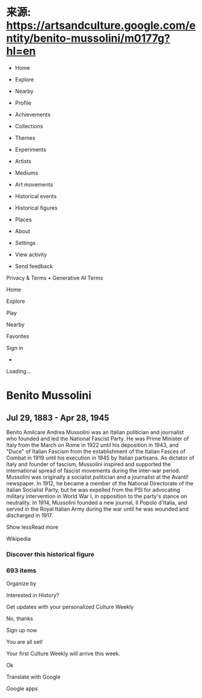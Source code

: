 # 来源: https://artsandculture.google.com/entity/benito-mussolini/m0177g?hl=en

  * Home
  * Explore
  * Nearby
  * Profile
  * Achievements


  * Collections
  * Themes
  * Experiments


  * Artists
  * Mediums
  * Art movements
  * Historical events
  * Historical figures
  * Places


  * About
  * Settings
  * View activity
  * Send feedback



Privacy & Terms • Generative AI Terms

Home

Explore

Play

Nearby

Favorites

Sign in

  * 


Loading…

# Benito Mussolini

## Jul 29, 1883 - Apr 28, 1945

Benito Amilcare Andrea Mussolini was an Italian politician and journalist who founded and led the National Fascist Party. He was Prime Minister of Italy from the March on Rome in 1922 until his deposition in 1943, and "Duce" of Italian Fascism from the establishment of the Italian Fasces of Combat in 1919 until his execution in 1945 by Italian partisans. As dictator of Italy and founder of fascism, Mussolini inspired and supported the international spread of fascist movements during the inter-war period.  
Mussolini was originally a socialist politician and a journalist at the Avanti! newspaper. In 1912, he became a member of the National Directorate of the Italian Socialist Party, but he was expelled from the PSI for advocating military intervention in World War I, in opposition to the party's stance on neutrality. In 1914, Mussolini founded a new journal, Il Popolo d'Italia, and served in the Royal Italian Army during the war until he was wounded and discharged in 1917.

Show lessRead more

Wikipedia

### Discover this historical figure

### 693 items

Organize by

Interested in History?

Get updates with your personalized Culture Weekly

No, thanks

Sign up now

You are all set!

Your first Culture Weekly will arrive this week.

Ok

Translate with Google

Google apps
